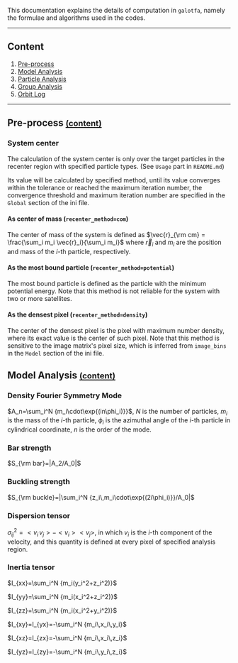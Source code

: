 This documentation explains the details of computation in `galotfa`, namely the formulae and algorithms used
in the codes.

---

## Content <a name="content"></a>

1. <a href="#pre-process">Pre-process</a>
2. <a href="#model">Model Analysis</a>
3. <a href="#particle">Particle Analysis</a>
4. <a href="#group">Group Analysis</a>
5. <a href="#orbit">Orbit Log</a>

---

## Pre-process <a name="pre-process"></a><a href="#contents"><font size=4>(content)</font></a>

### System center

The calculation of the system center is only over the target particles in the recenter region with specified
particle types. (See `Usage` part in `README.md`)

Its value will be calculated by specified method, until its value converges within the tolerance or reached
the maximum iteration number, the convergence threshold and maximum iteration number are specified in the
`Global` section of the ini file.

#### As center of mass (`recenter_method=com`)

The center of mass of the system is defined as $\vec{r}_{\rm cm} = \frac{\sum_i m_i \vec{r}_i}{\sum_i m_i}$
where $\vec{r}_i$ and $m_i$ are the position and mass of the $i$-th particle, respectively.

#### As the most bound particle (`recenter_method=potential`)

The most bound particle is defined as the particle with the minimum potential energy. Note that this
method is not reliable for the system with two or more satellites.

#### As the densest pixel (`recenter_method=density`)

The center of the densest pixel is the pixel with maximum number density, where its exact value is the
center of such pixel. Note that this method is sensitive to the image matrix's pixel size, which is
inferred from `image_bins` in the `Model` section of the ini file.

## Model Analysis <a name="model"></a><a href="#contents"><font size=4>(content)</font></a>

### Density Fourier Symmetry Mode

$A_n=\sum_i^N {m_i\cdot\exp{(in\phi_i)}}$, $N$ is the number of particles, $m_i$ is the mass of the
$i$-th particle, $\phi_i$ is the azimuthal angle of the $i$-th particle in cylindrical coordinate, $n$ is
the order of the mode.

### Bar strength

$S_{\rm bar}=|A_2/A_0|$

### Buckling strength

$S_{\rm buckle}=|\sum_i^N {z_i\,m_i\cdot\exp{(2i\phi_i)}}/A_0|$

### Dispersion tensor

$\sigma_{ij}^2=<v_i\,v_j> - <v_i><v_j>$, in which $v_i$ is the $i$-th component of the velocity, and this
quantity is defined at every pixel of specified analysis region.

### Inertia tensor

$I_{xx}=\sum_i^N {m_i(y_i^2+z_i^2)}$

$I_{yy}=\sum_i^N {m_i(x_i^2+z_i^2)}$

$I_{zz}=\sum_i^N {m_i(x_i^2+y_i^2)}$

$I_{xy}=I_{yx}=-\sum_i^N {m_i\,x_i\,y_i}$

$I_{xz}=I_{zx}=-\sum_i^N {m_i\,x_i\,z_i}$

$I_{yz}=I_{zy}=-\sum_i^N {m_i\,y_i\,z_i}$
